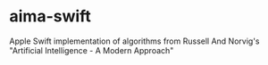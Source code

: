 # aima-swift
Apple Swift implementation of algorithms from Russell And Norvig's "Artificial Intelligence - A Modern Approach"
